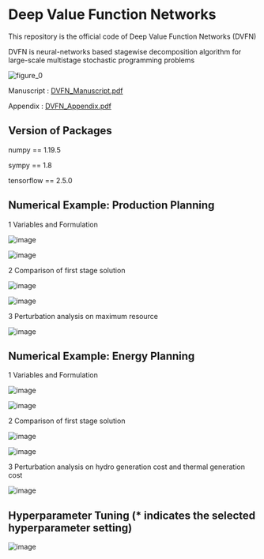 # Deep Value Function Networks

This repository is the official code of Deep Value Function Networks (DVFN)

DVFN is neural-networks based stagewise decomposition algorithm for large-scale multistage stochastic programming problems

![figure_0](https://user-images.githubusercontent.com/105804347/169448524-932f1486-e376-4a8c-965a-4860e0c83ea0.jpg)

Manuscript : [DVFN_Manuscript.pdf](https://github.com/NeurIPS-2022/DVFN/files/9129678/DVFN_Manuscript.pdf)

Appendix : [DVFN_Appendix.pdf](https://github.com/NeurIPS-2022/DVFN/files/9129679/DVFN_Appendix.pdf)

## Version of Packages

numpy == 1.19.5

sympy == 1.8

tensorflow == 2.5.0

## Numerical Example: Production Planning

1 Variables and Formulation

![image](https://user-images.githubusercontent.com/105804347/170276127-e16a8398-153c-4aaa-b5bb-5df7afe9a310.png)

![image](https://user-images.githubusercontent.com/105804347/170278021-904ff57d-22f0-4f28-8ffa-f0b337b1d49b.png)

2 Comparison of first stage solution

![image](https://user-images.githubusercontent.com/105804347/170279720-659e8ddb-4170-49fa-840f-a5da75c97b4a.png)

![image](https://user-images.githubusercontent.com/105804347/170281566-85738445-5a89-4d66-b33b-af139ee674f3.png)

3 Perturbation analysis on maximum resource

![image](https://user-images.githubusercontent.com/105804347/170280339-6dbf30fc-4341-49dc-a7d9-65926f3fd5c0.png)

## Numerical Example: Energy Planning

1 Variables and Formulation

![image](https://user-images.githubusercontent.com/105804347/170278369-315517b5-a104-425c-903d-018445f93baf.png)

![image](https://user-images.githubusercontent.com/105804347/170278804-f3d7c929-948f-4fdc-82b6-a04d116186b4.png)

2 Comparison of first stage solution

![image](https://user-images.githubusercontent.com/105804347/170280804-ddb8b883-e8db-4775-9eb6-bcc47ab93e7a.png)

![image](https://user-images.githubusercontent.com/105804347/170280900-6b28987b-5fd4-41fc-8ddb-a09c43e425b9.png)

3 Perturbation analysis on hydro generation cost and thermal generation cost

![image](https://user-images.githubusercontent.com/105804347/170281194-20e42d3d-6429-48b8-9bd0-521794235c3f.png)

## Hyperparameter Tuning (* indicates the selected hyperparameter setting)

![image](https://user-images.githubusercontent.com/105804347/170280117-63bd0a30-f37d-4807-be4f-1ce34ebe5a8c.png)
